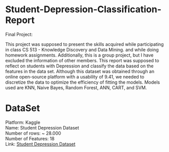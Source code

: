 ﻿# Student-Depression-Classification-Report

<p>Final Project:<br>
  
This project was supposed to present the skills acquired while participating in class CS 513 - Knowledge Discovery and Data Mining. and while doing homework assignments. Additionally, this is a group project, but I have excluded the information of other members. This report was supposed to reflect on students with Depression and classify the data based on the features in the data set. Although this dataset was obtained through an online open-source platform with a usability of 9.41, we needed to discretize the data to optimize the efficiency of fitting the models. Models used are KNN, Naive Bayes, Random Forest, ANN, CART, and SVM.</p>

# DataSet

<p>Platform: Kaggle<br>
  Name: Student Depression Dataset<br>
  Number of rows: ~ 28.000<br> 
  Number of Features: 18<br>
  Link: <a placeholder="Student Depression Dataset" href="https://www.kaggle.com/datasets/hopesb/student-depression-dataset">Student Depression Dataset</a>
</p>
